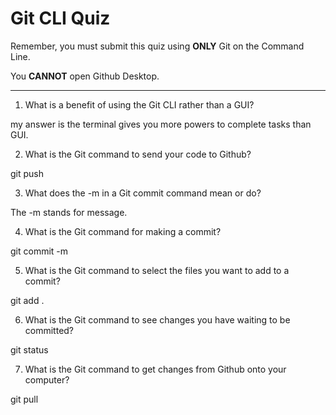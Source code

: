 # Git CLI Quiz

Remember, you must submit this quiz using __ONLY__ Git on the Command Line.

You __CANNOT__ open Github Desktop.

---

1. What is a benefit of using the Git CLI rather than a GUI?

my answer is the terminal gives you more powers to complete tasks than GUI.

2. What is the Git command to send your code to Github?

git push 

3. What does the -m in a Git commit command mean or do?

The -m stands for message.

4. What is the Git command for making a commit?

git commit -m

5. What is the Git command to select the files you want to add to a commit?

git add .

6. What is the Git command to see changes you have waiting to be committed?

git status

7. What is the Git command to get changes from Github onto your computer?

git pull
